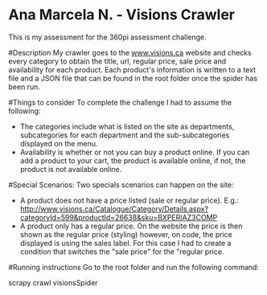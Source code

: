 # Ana Marcela N. - Visions Crawler
This is my assessment for the 360pi assessment challenge.

#Description
My crawler goes to the www.visions.ca website and checks every category to obtain the title, url, regular price, sale price and availability for each product. Each product's information is written to a text file and a JSON file that can be found in the root folder once the spider has been run.

#Things to consider
To complete the challenge I had to assume the following:
* The categories include what is listed on the site as departments, subcategories for each department and the sub-subcategories displayed on the menu.
* Availability is whether or not you can buy a product online. If you can add a product to your cart, the product is available online, if not, the product is not available online.

#Special Scenarios:
Two specials scenarios can happen on the site:
* A product does not have a price listed (sale or regular price).
E.g.: http://www.visions.ca/Catalogue/Category/Details.aspx?categoryId=599&productId=26638&sku=BXPERIAZ3COMP
* A product only has a regular price. On the website the price is then shown as the regular price (styling) however, on code, the price displayed is using the sales label. For this case I had to create a condition that switches the "sale price" for the "regular price.

#Running instructions
Go to the root folder and run the following command:

scrapy crawl visionsSpider
